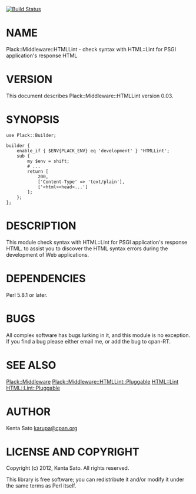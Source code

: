 [![Build Status](https://travis-ci.org/karupanerura/p5-Plack-Middleware-HTMLLint.svg?branch=master)](https://travis-ci.org/karupanerura/p5-Plack-Middleware-HTMLLint)
# NAME

Plack::Middleware::HTMLLint - check syntax with HTML::Lint for PSGI application's response HTML

# VERSION

This document describes Plack::Middleware::HTMLLint version 0.03.

# SYNOPSIS

    use Plack::Builder;

    builder {
        enable_if { $ENV{PLACK_ENV} eq 'development' } 'HTMLLint';
        sub {
            my $env = shift;
            # ...
            return [
                200,
                ['Content-Type' => 'text/plain'],
                ['<html><head>...']
            ];
        };
    };

# DESCRIPTION

This module check syntax with HTML::Lint for PSGI application's response HTML.
to assist you to discover the HTML syntax errors during the development of Web applications.

# DEPENDENCIES

Perl 5.8.1 or later.

# BUGS

All complex software has bugs lurking in it, and this module is no
exception. If you find a bug please either email me, or add the bug
to cpan-RT.

# SEE ALSO

[Plack::Middleware](https://metacpan.org/pod/Plack::Middleware) [Plack::Middleware::HTMLLint::Pluggable](https://metacpan.org/pod/Plack::Middleware::HTMLLint::Pluggable) [HTML::Lint](https://metacpan.org/pod/HTML::Lint) [HTML::Lint::Pluggable](https://metacpan.org/pod/HTML::Lint::Pluggable)

# AUTHOR

Kenta Sato <karupa@cpan.org>

# LICENSE AND COPYRIGHT

Copyright (c) 2012, Kenta Sato. All rights reserved.

This library is free software; you can redistribute it and/or modify
it under the same terms as Perl itself.
